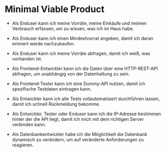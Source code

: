 # Minimal Viable Product

* Als Enduser kann ich meine Vorräte, meine Einkäufe und meinen Verbrauch erfassen, um zu wissen, was ich im Haus habe.

* Als Enduser kann ich einen Mindestvorrat angeben, damit ich daran erinnert werde nachzukaufen.

* Als Enduser kann ich meine Vorräte abfragen, damit ich weiß, was vorhanden ist.

* Als Frontend-Entwickler kann ich die Daten über eine HTTP-REST-API abfragen, um unabhängig von der Datenhaltung zu sein.

* Als Frontend-Tester kann ich eine Dummy-API nutzen, damit ich spezifische Testdaten eintragen kann.

* Als Entwickler kann ich alle Tests vollautomatisiert durchführen lassen, damit ich schnell Rückmeldung bekomme.

* Als Entwickler, Tester oder Enduser kann ich die IP-Adresse bestimmen hinter der die API liegt, damit ich mich mit dem richtigen Server verbinden kann.

* Als Datenbankentwickler habe ich die Möglichkeit die Datenbank dynamisch zu verändern, um auf veränderte Anforderungen zu reagieren.
